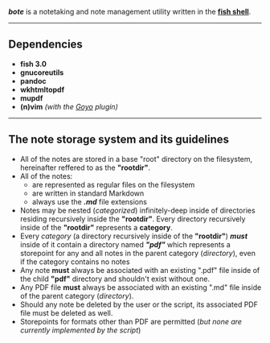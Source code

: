 ***bote*** is a notetaking and note management utility written in the [**fish shell**](https://fishshell.com/).

--- 

## Dependencies

* **fish 3.0**
* **gnucoreutils**
* **pandoc**
* **wkhtmltopdf**
* **mupdf**
* **(n)vim** *(with the [Goyo](https://github.com/junegunn/goyo.vim) plugin)*

---

## The note storage system and its guidelines

* All of the notes are stored in a base "root" directory on the filesystem, hereinafter reffered to as the **"rootdir"**.
* All of the notes: 
    + are represented as regular files on the filesystem
    + are written in standard Markdown
    + always use the ***.md*** file extensions
* Notes may be nested (*categorized*) infinitely-deep inside of directories residing recursively inside the **"rootdir"**. Every directory recursively inside of the **"rootdir"** represents a **category**.
* Every *category* (a directory recursively inside of the **"rootdir"**) ***must*** inside of it contain a directory named ***"pdf"*** which represents a storepoint for any and all notes in the parent category (*directory*), even if the category contains no notes
* Any note **must** always be associated with an existing ".pdf" file inside of the child **"pdf"** directory and shouldn't exist without one.
* Any PDF file **must** always be associated with an existing ".md" file inside of the parent category (*directory*).
* Should any note be deleted by the user or the script, its associated PDF file must be deleted as well.
* Storepoints for formats other than PDF are permitted (*but none are currently implemented by the script*)
